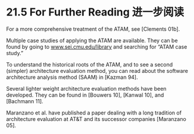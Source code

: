21.5 For Further Reading 进一步阅读
===

For a more comprehensive treatment of the ATAM, see [Clements 01b].

Multiple case studies of applying the ATAM are available. They can be found by going to www.sei.cmu.edu/library and searching for “ATAM case study.”

To understand the historical roots of the ATAM, and to see a second (simpler) architecture evaluation method, you can read about the software architecture analysis method (SAAM) in [Kazman 94].

Several lighter weight architecture evaluation methods have been developed. They can be found in [Bouwers 10], [Kanwal 10], and [Bachmann 11].

Maranzano et al. have published a paper dealing with a long tradition of architecture evaluation at AT&T and its successor companies [Maranzano 05].
